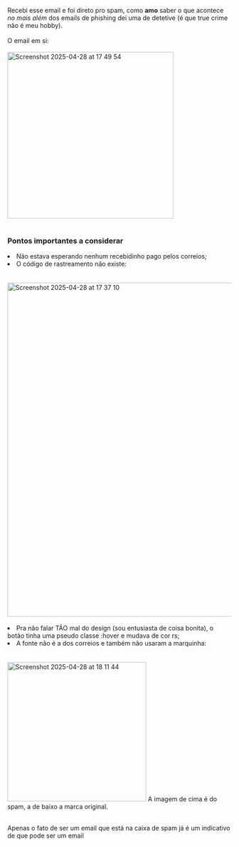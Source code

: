 Recebi esse email e foi direto pro spam, como **amo** saber o que acontece *no mais além* dos emails de phishing dei uma de detetive (é que true crime não é meu hobby).
<br><br>
O email em si:
<br><br>
<img width="373" alt="Screenshot 2025-04-28 at 17 49 54" src="https://github.com/user-attachments/assets/6f954cc9-8bb9-430c-a566-9dacff5a7eee" />
<br><br>
<h3>Pontos importantes a considerar</h3>
<li>Não estava esperando nenhum recebidinho pago pelos correios;</li>
<li>O código de rastreamento não existe:</li>
<br><br>
<img width="748" alt="Screenshot 2025-04-28 at 17 37 10" src="https://github.com/user-attachments/assets/3cc5a9f2-15cf-49a8-bfaf-cdc5d2be3d1e" />
<br><br>
<li>Pra não falar TÃO mal do design (sou entusiasta de coisa bonita), o botão tinha uma pseudo classe :hover e mudava de cor rs;</li>
<li>A fonte não é a dos correios e também não usaram a marquinha:</li>
<br><br>
<img width="312" alt="Screenshot 2025-04-28 at 18 11 44" src="https://github.com/user-attachments/assets/491ec541-d784-4417-8288-4f631f4fd8f6" />
A imagem de cima é do spam, a de baixo a marca original.
<br><br>

Apenas o fato de ser um email que está na caixa de spam já é um indicativo de que pode ser um email 















